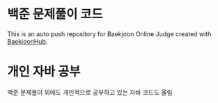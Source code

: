 # 백준 문제풀이 코드 
This is an auto push repository for Baekjoon Online Judge created with [BaekjoonHub](https://github.com/BaekjoonHub/BaekjoonHub).

# 개인 자바 공부 
백준 문제풀이 외에도 개인적으로 공부하고 있는 자바 코드도 올림
